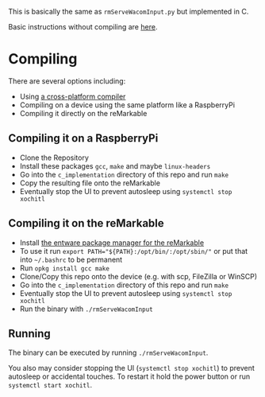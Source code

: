 This is basically the same as `rmServeWacomInput.py` but implemented in C.

Basic instructions without compiling are [here](https://github.com/LinusCDE/rmWacomToMouse/blob/master/README.MD).


# Compiling

There are several options including:

- Using [a cross-platform compiler](https://remarkablewiki.com/devel/qt_creator)
- Compiling on a device using the same platform like a RaspberryPi
- Compiling it directly on the reMarkable

## Compiling it on a RaspberryPi

- Clone the Repository
- Install these packages `gcc`, `make` and maybe `linux-headers`
- Go into the `c_implementation` directory of this repo and run `make`
- Copy the resulting file onto the reMarkable
- Eventually stop the UI to prevent autosleep using `systemctl stop xochitl`

## Compiling it on the reMarkable

- Install [the entware package manager for the reMarkable](https://github.com/Evidlo/remarkable_entware)
- To use it run `export PATH="${PATH}:/opt/bin/:/opt/sbin/"` or put that into `~/.bashrc` to be permanent
- Run `opkg install gcc make`
- Clone/Copy this repo onto the device (e.g. with scp, FileZilla or WinSCP)
- Go into the `c_implementation` directory of this repo and run `make`
- Eventually stop the UI to prevent autosleep using `systemctl stop xochitl`
- Run the binary with `./rmServeWacomInput`


## Running

The binary can be executed by running `./rmServeWacomInput`.

You also may consider stopping the UI (`systemctl stop xochitl`) to prevent autosleep or accidental touches.
To restart it hold the power button or run `systemctl start xochitl`.